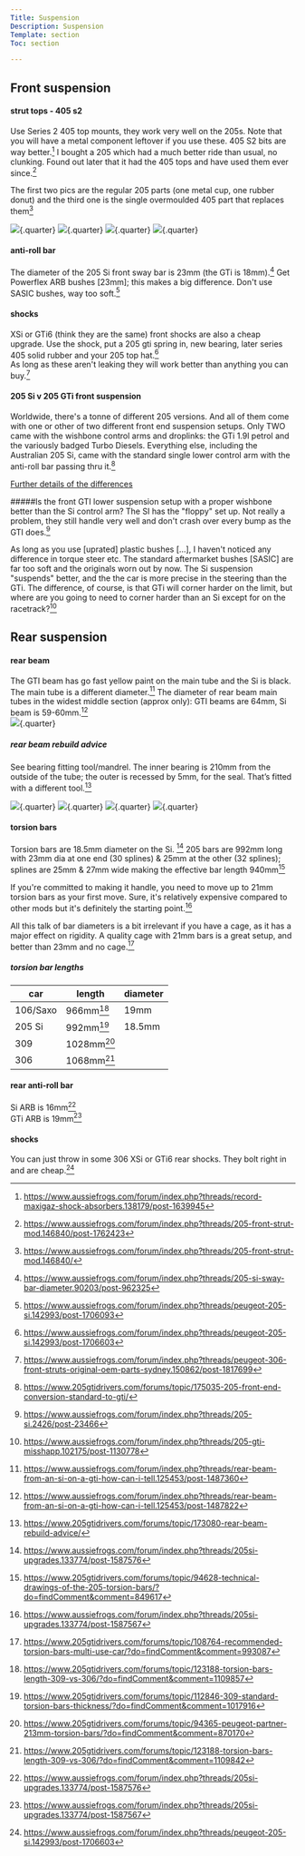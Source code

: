 ```yaml
---
Title: Suspension
Description: Suspension
Template: section
Toc: section

---
```


## Front suspension
#### strut tops - 405 s2
Use Series 2 405 top mounts, they work very well on the 205s. Note that you will have a metal component leftover if you use these. 405 S2 bits are way better.[^14] I bought a 205 which had a much better ride than usual, no clunking. Found out later that it had the 405 tops and have used them ever since.[^13]

The first two pics are the regular 205 parts (one metal cup, one rubber donut) and the third one is the single overmoulded 405 part that replaces them[^15]

![](%assets_url%/suspension/205-strut-top-1.jpg){.quarter}
![](%assets_url%/suspension/205-strut-top-2.jpg){.quarter}
![](%assets_url%/suspension/405-strut-top.jpg){.quarter}
![](%assets_url%/suspension/205-strut-top-assembly.png){.quarter}

#### anti-roll bar
The diameter of the 205 Si front sway bar is 23mm (the GTi is 18mm).[^5]  Get Powerflex ARB bushes [23mm]; this makes a big difference. Don't use SASIC bushes, way too soft.[^9]

#### shocks
XSi or GTi6 (think they are the same) front shocks are also a cheap upgrade. Use the shock, put a 205 gti spring in, new bearing, later series 405 solid rubber and your 205 top hat.[^6]   
As long as these aren't leaking they will work better than anything you can buy.[^22]   

#### 205 Si v 205 GTi front suspension
Worldwide, there's a tonne of different 205 versions. And all of them come with one or other of two different front end suspension setups. Only TWO came with the wishbone control arms and droplinks: the GTi 1.9l petrol and the variously badged Turbo Diesels. Everything else, including the Australian 205 Si, came with the standard single lower control arm with the anti-roll bar passing thru it.[^7]

[Further details of the differences](/suspension/gtivsi)

#####Is the front GTI lower suspension setup with a proper wishbone better than the Si control arm?
The SI has the "floppy" set up. Not really a problem, they still handle very well and don't crash over every bump as the GTI does.[^10]

As long as you use [uprated] plastic bushes [...], I haven't noticed any difference in torque steer etc.  The standard aftermarket bushes [SASIC] are far too soft and the originals worn out by now.  The Si suspension "suspends" better, and the the car is more precise in the steering than the GTi. The difference, of course, is that GTi will corner harder on the limit, but where are you going to need to corner harder than an Si except for on the racetrack?[^8]


## Rear suspension   
#### rear beam   
The GTI beam has go fast yellow paint on the main tube and the Si is black. The main tube is a different diameter.[^11]  The diameter of rear beam main tubes in the widest middle section (approx only):  GTI beams are 64mm, Si beam is 59-60mm.[^12]   
[![](%assets_url%/suspension/haynesmanual-rear-beam.jpg)](%assets_url%/suspension/haynesmanual-rear-beam.jpg){.quarter}   

##### rear beam rebuild advice
See bearing fitting tool/mandrel. The inner bearing is 210mm from the outside of the tube; the outer is recessed by 5mm,  for the seal. That’s fitted with a different tool.[^21]   

![](%assets_url%/suspension/bearing-removal-tool-diagram.png){.quarter}
![](%assets_url%/suspension/bearing-removal-tool-pic.jpg){.quarter}
![](%assets_url%/suspension/mandrel-diagram.png){.quarter}
![](%assets_url%/suspension/mandrel-pic1.jpg){.quarter}

#### torsion bars
Torsion bars are 18.5mm diameter on the Si. [^1] 205 bars are 992mm long with 23mm dia at one end (30 splines) & 25mm at the other (32 splines); splines are 25mm & 27mm wide making the effective bar length 940mm[^20]    

If you're committed to making it handle, you need to move up to 21mm torsion bars as your first move. Sure, it's relatively expensive compared to other mods but it's definitely the starting point.[^2]    

All this talk of bar diameters is a bit irrelevant if you have a cage, as it has a major effect on rigidity. A quality cage with 21mm bars is a great setup, and better than 23mm and no cage.[^4]


##### torsion bar lengths
car | length | diameter 
--|--|--
106/Saxo | 966mm[^16] | 19mm |
205 Si| 992mm[^17] | 18.5mm |
309 | 1028mm[^18] |   |
306 | 1068mm[^19] |   |

#### rear anti-roll bar
Si ARB is 16mm[^1]   
GTi ARB is 19mm[^2]   

#### shocks
You can just throw in some 306 XSi or GTi6 rear shocks. They bolt right in and are cheap.[^3]   

[^1]: https://www.aussiefrogs.com/forum/index.php?threads/205si-upgrades.133774/post-1587576
[^2]: https://www.aussiefrogs.com/forum/index.php?threads/205si-upgrades.133774/post-1587567
[^3]: https://www.aussiefrogs.com/forum/index.php?threads/peugeot-205-si.142993/post-1706603
[^4]: https://www.205gtidrivers.com/forums/topic/108764-recommended-torsion-bars-multi-use-car/?do=findComment&comment=993087
[^6]: https://www.aussiefrogs.com/forum/index.php?threads/peugeot-205-si.142993/post-1706603
[^5]: https://www.aussiefrogs.com/forum/index.php?threads/205-si-sway-bar-diameter.90203/post-962325
[^7]: https://www.205gtidrivers.com/forums/topic/175035-205-front-end-conversion-standard-to-gti/
[^8]: https://www.aussiefrogs.com/forum/index.php?threads/205-gti-misshapp.102175/post-1130778
[^9]: https://www.aussiefrogs.com/forum/index.php?threads/peugeot-205-si.142993/post-1706093
[^10]: https://www.aussiefrogs.com/forum/index.php?threads/205-si.2426/post-23466
[^11]: https://www.aussiefrogs.com/forum/index.php?threads/rear-beam-from-an-si-on-a-gti-how-can-i-tell.125453/post-1487360
[^12]: https://www.aussiefrogs.com/forum/index.php?threads/rear-beam-from-an-si-on-a-gti-how-can-i-tell.125453/post-1487822
[^13]: https://www.aussiefrogs.com/forum/index.php?threads/205-front-strut-mod.146840/post-1762423
[^14]: https://www.aussiefrogs.com/forum/index.php?threads/record-maxigaz-shock-absorbers.138179/post-1639945
[^15]: https://www.aussiefrogs.com/forum/index.php?threads/205-front-strut-mod.146840/
[^16]: https://www.205gtidrivers.com/forums/topic/123188-torsion-bars-length-309-vs-306/?do=findComment&comment=1109857
[^17]: https://www.205gtidrivers.com/forums/topic/112846-309-standard-torsion-bars-thickness/?do=findComment&comment=1017916
[^18]: https://www.205gtidrivers.com/forums/topic/94365-peugeot-partner-213mm-torsion-bars/?do=findComment&comment=870170
[^19]: https://www.205gtidrivers.com/forums/topic/123188-torsion-bars-length-309-vs-306/?do=findComment&comment=1109842
[^20]: https://www.205gtidrivers.com/forums/topic/94628-technical-drawings-of-the-205-torsion-bars/?do=findComment&comment=849617
[^21]: https://www.205gtidrivers.com/forums/topic/173080-rear-beam-rebuild-advice/
[^22]: https://www.aussiefrogs.com/forum/index.php?threads/peugeot-306-front-struts-original-oem-parts-sydney.150862/post-1817699
